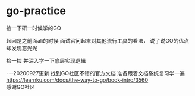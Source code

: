 # go-practice
捡一下研一时候学的GO

起因是之前面ali的时候 面试官问起来对其他流行工具的看法， 说了说GO的优点 却发现忘光光

捡一捡 并深入学一下底层实现逻辑  


---20200927更新
找到GO社区不错的官方文档 准备跟着文档系统复习学一遍  
https://learnku.com/docs/the-way-to-go/book-intro/3560  
感谢GO社区